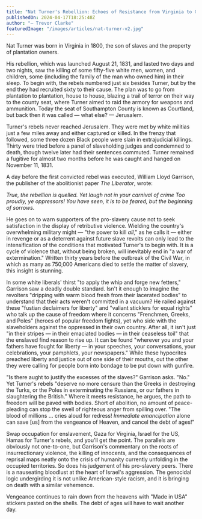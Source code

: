 ```yaml
---
title: "Nat Turner's Rebellion: Echoes of Resistance from Virginia to Gaza"
publishedOn: 2024-04-17T18:25:48Z
author: "— Trevor Clarke"
featuredImage: "/images/articles/nat-turner-v2.jpg"
---
```


Nat Turner was born in Virginia in 1800, the son of slaves and the property of plantation owners.

His rebellion, which was launched August 21, 1831, and lasted two days and two nights, saw the killing of some fifty-five white men, women, and children, some (including the family of the man who owned him) in their sleep. To begin with, the rebels numbered just six besides Turner, but by the end they had recruited sixty to their cause. The plan was to go from plantation to plantation, house to house, blazing a trail of terror on their way to the county seat, where Turner aimed to raid the armory for weapons and ammunition. Today the seat of Southampton County is known as Courtland, but back then it was called — what else? — Jerusalem.

Turner's rebels never reached Jerusalem. They were met by white militias just a few miles away and either captured or killed. In the frenzy that followed, some three dozen Black people were slain in extrajudicial killings. Thirty were tried before a panel of slaveholding judges and condemned to death, though twelve later had their sentences commuted. Turner remained a fugitive for almost two months before he was caught and hanged on November 11, 1831.

A day before the first convicted rebel was executed, William Lloyd Garrison, the publisher of the abolitionist paper *The Liberator*, wrote:

*True, the rebellion is quelled. Yet laugh not in your carnival of crime Too proudly, ye oppressors! You have seen, it is to be feared, but the beginning of sorrows.*

He goes on to warn supporters of the pro-slavery cause not to seek satisfaction in the display of retributive violence. Wielding the country's overwhelming military might — "the power to kill *all*," as he calls it — either in revenge or as a deterrent against future slave revolts can only lead to the intensification of the conditions that motivated Turner's to begin with. It is a cycle of violence that, without being broken, will inevitably end in "a war of extermination." Written thirty years before the outbreak of the Civil War, in which as many as 750,000 Americans died to settle the matter of slavery, this insight is stunning.

In some white liberals' thirst "to apply the whip and forge new fetters," Garrison saw a deadly double standard. Isn't it enough to imagine the revolters "dripping with warm blood fresh from their lacerated bodies" to understand that their acts weren't committed in a vacuum? He railed against these "fustian declaimers for liberty" and "valiant sticklers for equal rights" who talk up the cause of freedom where it concerns "Frenchmen, Greeks, and Poles" (heroes of popular freedom fights), yet who side with the slaveholders against the oppressed in their own country. After all, it isn't just "in their stripes — in their emaciated bodies — in their ceaseless toil" that the enslaved find reason to rise up. It can be found "wherever you and your fathers have fought for liberty — in your speeches, your conversations, your celebrations, your pamphlets, your newspapers." While these hypocrites preached liberty and justice out of one side of their mouths, out the other they were calling for people born into bondage to be put down with gunfire.

"Is there aught to justify the excesses of the slaves?" Garrison asks. "No." Yet Turner's rebels "deserve no more censure than the Greeks in destroying the Turks, or the Poles in exterminating the Russians, or our fathers in slaughtering the British." Where it meets resistance, he argues, the path to freedom will be paved with bodies. Short of abolition, no amount of peace-pleading can stop the swell of righteous anger from spilling over. "The blood of millions ... cries aloud for redress! *Immediate emancipation* alone can save [us] from the vengeance of Heaven, and cancel the debt of ages!"

Swap occupation for enslavement, Gaza for Virginia, Israel for the US, Hamas for Turner's rebels, and you'll get the point. The parallels are obviously not one-to-one, but Garrison's commentary on the roots of insurrectionary violence, the killing of innocents, and the consequences of reprisal maps neatly onto the crisis of humanity currently unfolding in the occupied territories. So does his judgement of his pro-slavery peers. There is a nauseating bloodlust at the heart of Israel's aggression. The genocidal logic undergirding it is not unlike American-style racism, and it is bringing on death with a similar vehemence.

Vengeance continues to rain down from the heavens with "Made in USA" stickers pasted on the shells. The debt of ages will have to wait another day.
